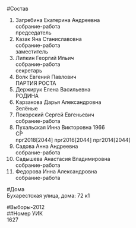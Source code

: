 #Состав  
1. Загребина Екатерина Андреевна  
    собрание-работа  
    председатель  
2. Казак Яна Станиславовна  
    собрание-работа  
    заместитель  
3. Липкин Георгий Ильич  
    собрание-работа  
    секретарь  
4. Волк Евгений Павлович  
    ПАРТИЯ РОСТА  
5. Держирук Елена Васильевна  
    РОДИНА  
6. Карзакова Дарья Александровна  
    Зелёные  
7. Покорский Сергей Евгеньевич  
    собрание-работа  
8. Пухальская Инна Викторовна 1966  
    СР  
    прг2018[2044] прг2016[2044] прг2014[2044]  
9. Садова Анна Андреевна  
    собрание-работа  
10. Садышева Анастасия Владимировна  
    собрание-работа  
11. Федорова Инна Александровна  
    собрание-работа  
  
#Дома  
Бухарестская улица, дома: 72 к1  
  
#Выборы-2012  
##Номер УИК  
1627  
